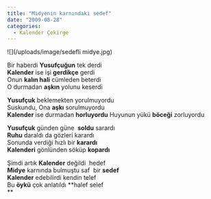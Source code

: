 ```yaml
---
title: "Midyenin karnındaki sedef"
date: "2009-08-28"
categories: 
  - Kalender Çekirge
---
```


![](/uploads/image/sedefli midye.jpg)

Bir haberdi **Yusufçuğun** tek derdi  
**Kalender** ise işi **gerdikçe** gerdi  
Onun **kalın hali** cümleden beterdi  
O durmadan **aşkın** yolunu keserdi

**Yusufçuk** beklemekten yorulmuyordu  
Suskundu, Ona **aşkı** sorulmuyordu  
**Kalender** ise durmadan **horluyordu** Huyunun yükü **böceği** zorluyordu

**Yusufçuk** günden güne  **soldu** sarardı  
**Ruhu** daraldı da gözleri karardı  
Sonunda verdiği hızlı bir **karardı  
Kalenderi** gönlünden söküp **kopardı**

Şimdi artık **Kalender** değildi  hedef  
**Midye** karnında bulmuştu saf  bir **sedef  
Kalender** edebilirdi kendin telef  
Bu **öykü** çok anlatıldı **halef selef  
**
